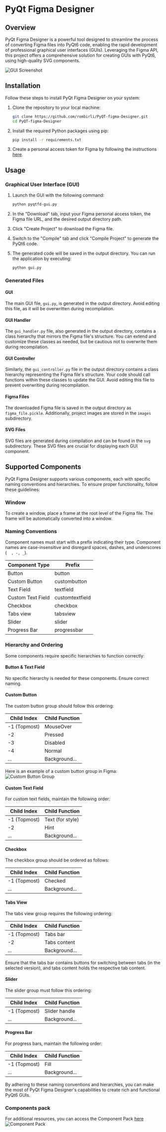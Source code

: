 # PyQt Figma Designer

## Overview

PyQt Figma Designer is a powerful tool designed to streamline the process of converting Figma files into PyQt6 code, enabling the rapid development of professional graphical user interfaces (GUIs). Leveraging the Figma API, this project offers a comprehensive solution for creating GUIs with PyQt6, using high-quality SVG components.

![GUI Screenshot](images/screenshot_gui_v3_1.png)

## Installation

Follow these steps to install PyQt Figma Designer on your system:

1. Clone the repository to your local machine:

   ```bash
   git clone https://github.com/rombirli/PyQT-figma-Designer.git
   cd PyQT-figma-Designer
   ```

2. Install the required Python packages using pip:

   ```bash
   pip install -r requirements.txt
   ```

3. Create a personal access token for Figma by following the instructions [here](https://www.figma.com/developers/api#access-tokens).

## Usage

### Graphical User Interface (GUI)

1. Launch the GUI with the following command:

   ```bash
   python pyqtfd-gui.py
   ```

2. In the "Download" tab, input your Figma personal access token, the Figma file URL, and the desired output directory path.

3. Click "Create Project" to download the Figma file.

4. Switch to the "Compile" tab and click "Compile Project" to generate the PyQt6 code.

5. The generated code will be saved in the output directory. You can run the application by executing:

   ```bash
   python gui.py
   ```

### Generated Files

#### GUI

The main GUI file, `gui.py`, is generated in the output directory. Avoid editing this file, as it will be overwritten during recompilation.

#### GUI Handler

The `gui_handler.py` file, also generated in the output directory, contains a class hierarchy that mirrors the Figma file's structure. You can extend and customize these classes as needed, but be cautious not to overwrite them during recompilation.

#### GUI Controller

Similarly, the `gui_controller.py` file in the output directory contains a class hierarchy representing the Figma file's structure. Your code should call functions within these classes to update the GUI. Avoid editing this file to prevent overwriting during recompilation.

#### Figma Files

The downloaded Figma file is saved in the output directory as `figma_file.pickle`. Additionally, project images are stored in the `images` subdirectory.

#### SVG Files

SVG files are generated during compilation and can be found in the `svg` subdirectory. These SVG files are crucial for displaying each GUI component.

## Supported Components

PyQt Figma Designer supports various components, each with specific naming conventions and hierarchies. To ensure proper functionality, follow these guidelines:

### Window

To create a window, place a frame at the root level of the Figma file. The frame will be automatically converted into a window.

### Naming Conventions

Component names must start with a prefix indicating their type. Component names are case-insensitive and disregard spaces, dashes, and underscores (`  , -, _`).

| Component Type    | Prefix          |
|-------------------|-----------------|
| Button            | button          |
| Custom Button     | custombutton    |
| Text Field        | textfield       |
| Custom Text Field | customtextfield |
| Checkbox          | checkbox        |
| Tabs view         | tabsview        |
| Slider            | slider          |
| Progress Bar      | progressbar     |

### Hierarchy and Ordering

Some components require specific hierarchies to function correctly:

#### Button & Text Field

No specific hierarchy is needed for these components. Ensure correct naming.

#### Custom Button

The custom button group should follow this ordering:

| Child Index  | Child Function |
|--------------|----------------|
| -1 (Topmost) | MouseOver      |
| -2           | Pressed        |
| -3           | Disabled       |
| -4           | Normal         |
| ...          | Background...  |

Here is an example of a custom button group in Figma:
![Custom Button Group](images/screenshot_custom_button_instructions.png)

#### Custom Text Field

For custom text fields, maintain the following order:

| Child Index  | Child Function   |
|--------------|------------------|
| -1 (Topmost) | Text (for style) |
| -2           | Hint             |
| ...          | Background...    |

#### Checkbox

The checkbox group should be ordered as follows:

| Child Index  | Child Function |
|--------------|----------------|
| -1 (Topmost) | Checked        |
| ...          | Background...  |

#### Tabs View

The tabs view group requires the following ordering:

| Child Index  | Child Function |
|--------------|----------------|
| -1 (Topmost) | Tabs bar       |
| -2           | Tabs content   |
| ...          | Background...  |

Ensure that the tabs bar contains buttons for switching between tabs (in the selected version), and tabs content holds the respective tab content.

#### Slider

The slider group must follow this ordering:

| Child Index  | Child Function |
|--------------|----------------|
| -1 (Topmost) | Slider handle  |
| ...          | Background...  |

#### Progress Bar

For progress bars, maintain the following order:

| Child Index  | Child Function |
|--------------|----------------|
| -1 (Topmost) | Fill           |
| ...          | Background...  |

By adhering to these naming conventions and hierarchies, you can make the most of PyQt Figma Designer's capabilities to create rich and functional PyQt6 GUIs.

### Components pack

For additional resources, you can access the Component Pack [here](https://www.figma.com/file/AZD7bWnCwce9uAuTqa6aY5/Untitled?type=design&node-id=0%3A1&mode=design&t=0jee9KtQMinbOkMd-1)
![Component Pack](images/screenshot_component_test_frame.png)

